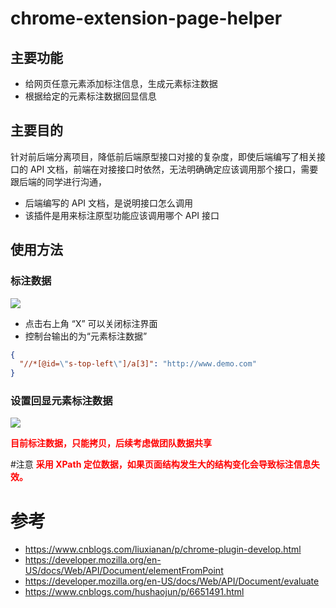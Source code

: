 # chrome-extension-page-helper
## 主要功能
* 给网页任意元素添加标注信息，生成元素标注数据
* 根据给定的元素标注数据回显信息

## 主要目的
针对前后端分离项目，降低前后端原型接口对接的复杂度，即使后端编写了相关接口的 API 文档，前端在对接接口时依然，无法明确确定应该调用那个接口，需要跟后端的同学进行沟通， 

* 后端编写的 API 文档，是说明接口怎么调用
* 该插件是用来标注原型功能应该调用哪个 API 接口

 
## 使用方法
### 标注数据
![](./标注元素.gif)
* 点击右上角 “X” 可以关闭标注界面
* 控制台输出的为“元素标注数据”
```json
{
  "//*[@id=\"s-top-left\"]/a[3]": "http://www.demo.com"
}
```
### 设置回显元素标注数据
![](./标注回显.gif)


<span style="font-weight: bold; color: red">目前标注数据，只能拷贝，后续考虑做团队数据共享</span>



#注意
<span style="font-weight: bold; color: red">采用 XPath 定位数据，如果页面结构发生大的结构变化会导致标注信息失效。</span>

# 参考
* https://www.cnblogs.com/liuxianan/p/chrome-plugin-develop.html
* https://developer.mozilla.org/en-US/docs/Web/API/Document/elementFromPoint
* https://developer.mozilla.org/en-US/docs/Web/API/Document/evaluate
* https://www.cnblogs.com/hushaojun/p/6651491.html
